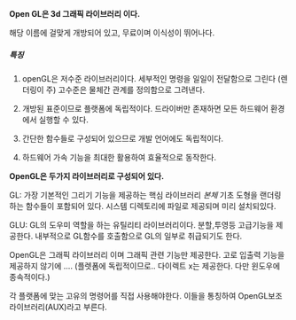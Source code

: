 
**Open GL은 3d 그래픽 라이브러리 이다.**

해당 이름에 걸맞게 개방되어 있고, 무료이며 이식성이 뛰어나다.

##### 특징
1. openGL은 저수준 라이브러리이다. 세부적인 명령을 일일이 전달함으로 그린다
   (렌더링이 주) 고수준은 물체간 관계를 정의함으로 그려낸다.

2. 개방된 표준이므로 플랫폼에 독립적이다. 드라이버만 존재하면 모든 하드웨어 환경에서 실행할 수 있다.

3. 간단한 함수들로 구성되어 있으므로 개발 언어에도 독립적이다.

4. 하드웨어 가속 기능을 최대한 활용하여 효율적으로 동작한다.


**OpenGL은 두가지 라이브러리로 구성되어 있다.**

GL: 가장 기본적인 그리기 기능을 제공하는 핵심 라이브러리 *본체* 기초 도형을 랜더링 하는 함수들이 포함되어 있다. 시스템 디렉토리에 파일로 제공되며 미리 설치되있다.

GLU: GL의 도우미 역할을 하는 유틸리티 라이브러리이다. 분할,투영등 고급기능을 제공한다. 내부적으로 GL함수를 호출함으로 GL의 일부로 취급되기도 한다.

OpenGL은 그래픽 라이브러리 이며 그래픽 관련 기능만 제공한다. 
고로 입출력 기능을 제공하지 않기에 ....
(플렛폼에 독립적이므로.. 다이렉트 x는 제공한다. 다만 윈도우에 종속적이다.)

각 플랫폼에 맞는 고유의 명령어를 직접 사용해야한다. 이들을 통칭하여 OpenGL보조라이브러리(AUX)라고 부른다.
